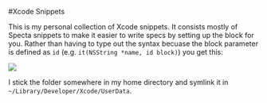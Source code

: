 #Xcode Snippets

This is my personal collection of Xcode snippets. It consists mostly of Specta snippets to make it easier to write specs by setting up the block for you. Rather than having to type out the syntax becuase the block parameter is defined as `id` (e.g. `it(NSString *name, id block)`) you get this:

![](https://cloud.githubusercontent.com/assets/1057077/3681403/3a0b5260-12ba-11e4-8126-7e1f10a972b0.png)

I stick the folder somewhere in my home directory and symlink it in `~/Library/Developer/Xcode/UserData`.
